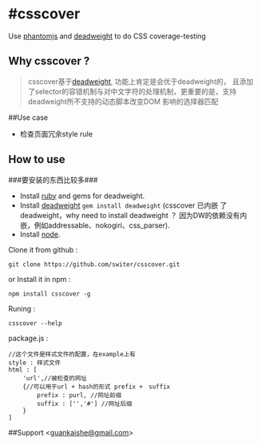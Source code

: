 #csscover
========

Use [phantomjs](https://github.com/ariya/phantomjs) and [deadweight](https://github.com/aanand/deadweight) to do CSS coverage-testing
## Why csscover ?
> csscover基于[deadweight](https://github.com/aanand/deadweight), 功能上肯定是会优于deadweight的，
> 且添加了selector的容错机制与对中文字符的处理机制，更重要的是，支持deadweight所不支持的动态脚本改变DOM
> 影响的选择器匹配

##Use case

- 检查页面冗余style rule</li>

How to use
---
###要安装的东西比较多###
*   Install [ruby](http://rubyinstaller.org/) and gems for deadweight.
*   Install [deadweight](https://github.com/aanand/deadweight) `gem install deadweight` (csscover 已内嵌
    了deadweight，why need to install deadweight ？ 因为DW的依赖没有内嵌，例如addressable、nokogiri、css_parser).
*   Install [node](http://nodejs.org).

Clone it from github :

    git clone https://github.com/switer/csscover.git

or Install it in npm :

    npm install csscover -g
    
Runing : 

    csscover --help
    
package.js :

    //这个文件是样式文件的配置，在example上有
    style : 样式文件
    html : [
        'url',//被检查的网址
        {//可以用于url + hash的形式 prefix +　suffix
            prefix : purl, //网址前缀
            suffix : ['','#'] //网址后缀
        }
    ]

##Support
  &lt;guankaishe@gmail.com&gt;


    
